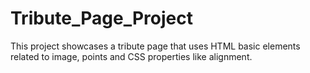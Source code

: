 # Tribute_Page_Project
This project showcases a tribute page that uses HTML basic elements related to image, points and CSS properties like alignment. 
